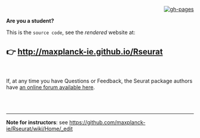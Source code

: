 <div align='right'>
 
[![gh-pages](https://github.com/maxplanck-ie/Rseurat/actions/workflows/deploy.yml/badge.svg)](https://github.com/maxplanck-ie/Rseurat/actions/workflows/deploy.yml)
 
</div>

**Are you a student?**

This is the `source code`, see the _rendered_ website at:

## 👉 http://maxplanck-ie.github.io/Rseurat

<br />

If, at any time you have Questions or Feedback, the Seurat package authors have [an online forum available here](https://github.com/satijalab/seurat/discussions).

<br /><br />

---

**Note for instructors**: see <https://github.com/maxplanck-ie/Rseurat/wiki/Home/_edit>



